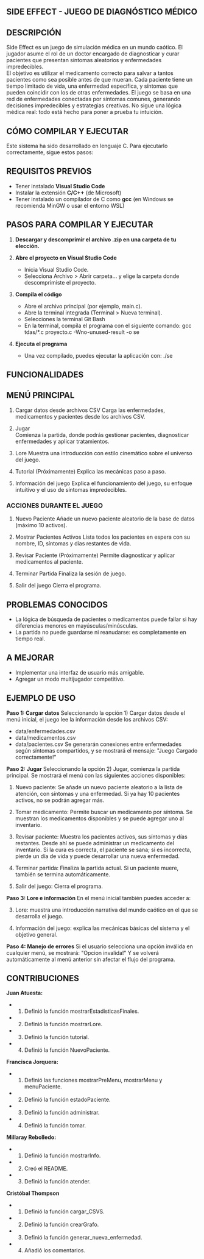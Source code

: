 ## SIDE EFFECT - JUEGO DE DIAGNÓSTICO MÉDICO

## DESCRIPCIÓN
Side Effect es un juego de simulación médica en un mundo caótico. El jugador asume el rol de un doctor encargado de diagnosticar y curar pacientes que presentan síntomas aleatorios y enfermedades impredecibles.  
El objetivo es utilizar el medicamento correcto para salvar a tantos pacientes como sea posible antes de que mueran.
Cada paciente tiene un tiempo limitado de vida, una enfermedad específica, y síntomas que pueden coincidir con los de otras enfermedades. El juego se basa en una red de enfermedades conectadas por síntomas comunes, generando decisiones impredecibles y estrategias creativas. No sigue una lógica médica real: todo está hecho para poner a prueba tu intuición.

## CÓMO COMPILAR Y EJECUTAR
Este sistema ha sido desarrollado en lenguaje C. Para ejecutarlo correctamente, sigue estos pasos:

## REQUISITOS PREVIOS
- Tener instalado **Visual Studio Code**
- Instalar la extensión **C/C++** (de Microsoft)
- Tener instalado un compilador de C como **gcc** (en Windows se recomienda MinGW o usar el entorno WSL)

## PASOS PARA COMPILAR Y EJECUTAR
1. **Descargar y descomprimir el archivo .zip en una carpeta de tu elección.**

2. **Abre el proyecto en Visual Studio Code**
    - Inicia Visual Studio Code.
    - Selecciona Archivo > Abrir carpeta... y elige la carpeta donde descomprimiste el proyecto.

3. **Compila el código**
    - Abre el archivo principal (por ejemplo, main.c).
    - Abre la terminal integrada (Terminal > Nueva terminal).
    - Selecciones la terminal Git Bash
    - En la terminal, compila el programa con el siguiente comando:
    gcc tdas/*.c proyecto.c -Wno-unused-result -o se

4. **Ejecuta el programa**
    - Una vez compilado, puedes ejecutar la aplicación con:
    ./se

## FUNCIONALIDADES

## MENÚ PRINCIPAL
1. Cargar datos desde archivos CSV
Carga las enfermedades, medicamentos y pacientes desde los archivos CSV.

2. Jugar  
Comienza la partida, donde podrás gestionar pacientes, diagnosticar enfermedades y aplicar tratamientos.

3. Lore
Muestra una introducción con estilo cinemático sobre el universo del juego.

4. Tutorial 
(Próximamente) Explica las mecánicas paso a paso.

5. Información del juego 
Explica el funcionamiento del juego, su enfoque intuitivo y el uso de síntomas impredecibles.

### ACCIONES DURANTE EL JUEGO
1. Nuevo Paciente
Añade un nuevo paciente aleatorio de la base de datos (máximo 10 activos).

2. Mostrar Pacientes Activos 
Lista todos los pacientes en espera con su nombre, ID, síntomas y días restantes de vida.

3. Revisar Paciente 
(Próximamente) Permite diagnosticar y aplicar medicamentos al paciente.

4. Terminar Partida
Finaliza la sesión de juego.

5. Salir del juego
Cierra el programa.

## PROBLEMAS CONOCIDOS
- La lógica de búsqueda de pacientes o medicamentos puede fallar si hay diferencias menores en mayúsculas/minúsculas.
- La partida no puede guardarse ni reanudarse: es completamente en tiempo real.

## A MEJORAR
- Implementar una interfaz de usuario más amigable.
- Agregar un modo multijugador competitivo.

## EJEMPLO DE USO
**Paso 1: Cargar datos**
Seleccionando la opción 1) Cargar datos desde el menú inicial, el juego lee la información desde los archivos CSV:
- data/enfermedades.csv
- data/medicamentos.csv
- data/pacientes.csv
Se generarán conexiones entre enfermedades según síntomas compartidos, y se mostrará el mensaje:
"Juego Cargado correctamente!"

**Paso 2: Jugar**
Seleccionando la opción 2) Jugar, comienza la partida principal.
Se mostrará el menú con las siguientes acciones disponibles:

1) Nuevo paciente:
Se añade un nuevo paciente aleatorio a la lista de atención, con síntomas y una enfermedad. Si ya hay 10 pacientes activos, no se podrán agregar más.

2) Tomar medicamento:
Permite buscar un medicamento por síntoma. Se muestran los medicamentos disponibles y se puede agregar uno al inventario.

3) Revisar paciente:
Muestra los pacientes activos, sus síntomas y días restantes. Desde ahí se puede administrar un medicamento del inventario. Si la cura es correcta, el paciente se sana; si es incorrecta, pierde un día de vida y puede desarrollar una nueva enfermedad.

4) Terminar partida:
Finaliza la partida actual. Si un paciente muere, también se termina automáticamente.

5) Salir del juego:
Cierra el programa.

**Paso 3: Lore e información**
En el menú inicial también puedes acceder a:

3) Lore: muestra una introducción narrativa del mundo caótico en el que se desarrolla el juego.

5) Información del juego: explica las mecánicas básicas del sistema y el objetivo general.

**Paso 4: Manejo de errores**
Si el usuario selecciona una opción inválida en cualquier menú, se mostrará:
"Opcion invalida!"
Y se volverá automáticamente al menú anterior sin afectar el flujo del programa.

## CONTRIBUCIONES
**Juan Atuesta:**
- 1. Definió la función mostrarEstadisticasFinales.

- 2. Definió la función mostrarLore.

- 3. Definió la función tutorial.

- 4. Definió la función NuevoPaciente.

**Francisca Jorquera:**
- 1. Definió las funciones mostrarPreMenu, mostrarMenu y menuPaciente.

- 2. Definió la función estadoPaciente.

- 3. Definió la función administrar.

- 4. Definió la función tomar.

**Millaray Rebolledo:**
- 1. Definió la función mostrarInfo.

- 2. Creó el README.

- 3. Definió la función atender.

**Cristóbal Thompson**
- 1. Definió la función cargar_CSVS.

- 2. Definió la función crearGrafo.

- 3. Definió la función generar_nueva_enfermedad.

- 4. Añadió los comentarios.